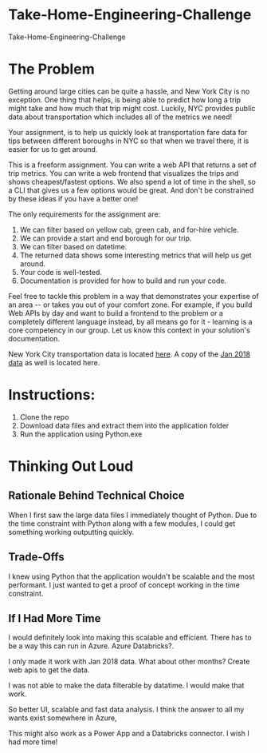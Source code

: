 # Take-Home-Engineering-Challenge
Take-Home-Engineering-Challenge

<h1>The Problem</h1>

Getting around large cities can be quite a hassle, and New York City is no exception. One thing that helps, is being able to predict how long a trip might take and how much that trip might cost. Luckily, NYC provides public data about transportation which includes all of the metrics we need!

Your assignment, is to help us quickly look at transportation fare data for tips between different boroughs in NYC so that when we travel there, it is easier for us to get around.

This is a freeform assignment. You can write a web API that returns a set of trip metrics. You can write a web frontend that visualizes the trips and shows cheapest/fastest options. We also spend a lot of time in the shell, so a CLI that gives us a few options would be great. And don't be constrained by these ideas if you have a better one!

The only requirements for the assignment are:

<ol>
  <li>We can filter based on yellow cab, green cab, and for-hire vehicle.</li>
<li>We can provide a start and end borough for our trip.</li>
<li>We can filter based on datetime.</li>
<li>The returned data shows some interesting metrics that will help us get around.</li>
<li>Your code is well-tested.</li>
<li>Documentation is provided for how to build and run your code.</li>
</ol>

Feel free to tackle this problem in a way that demonstrates your expertise of an area -- or takes you out of your comfort zone. For example, if you build Web APIs by day and want to build a frontend to the problem or a completely different language instead, by all means go for it - learning is a core competency in our group. Let us know this context in your solution's documentation.

New York City transportation data is located <a href='https://www1.nyc.gov/site/tlc/about/tlc-trip-record-data.page'>here</a>. A copy of the <a href='https://cseboulderinterview.blob.core.windows.net/triprecord/tripdata.zip'>Jan 2018 data</a> as well is located here.

<h1>Instructions:</h1>
<ol>
  <li>Clone the repo</li>
  <li>Download data files and extract them into the application folder</li>
  <li>Run the application using Python.exe</li>
 </ol>
  
  <h1>Thinking Out Loud</h1>
  
  <h2>Rationale Behind Technical Choice</h2>
  When I first saw the large data files I immediately thought of Python. Due to the time constraint with Python along with a few modules, I could get something working outputting quickly.
  
  <h2>Trade-Offs</h2>
  I knew using Python that the application wouldn't be scalable and the most performant. I just wanted to get a proof of concept working in the time constraint.
  
  <h2>If I Had More Time</h2>
  <p>I would definitely look into making this scalable and efficient. There has to be a way this can run in Azure. Azure Databricks?.</p>
  <p>I only made it work with Jan 2018 data. What about other months? Create web apis to get the data.</p>
  <p>I was not able to make the data filterable by datatime. I would make that work.</p>
  
  So better UI, scalable and fast data analysis. I think the answer to all my wants exist somewhere in Azure, 
  
  This might also work as a Power App and a Databricks connector. I wish I had more time!
  
 
